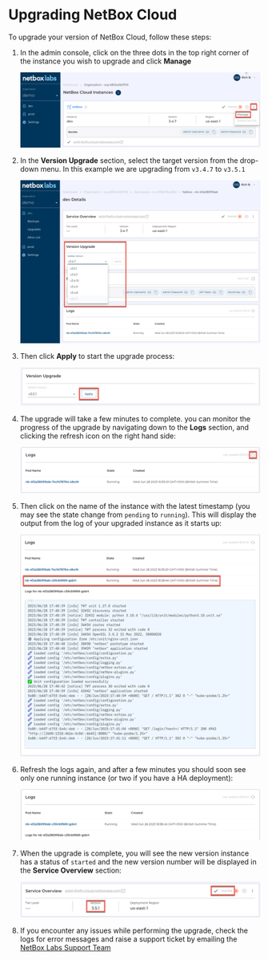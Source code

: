 # Upgrading NetBox Cloud

To upgrade your version of NetBox Cloud, follow these steps:

1. In the admin console, click on the three dots in the top right corner of the instance you wish to upgrade and click **Manage**

    ![manage instance](..//images/console/manage_instance.png)

2. In the **Version Upgrade** section, select the target version from the drop-down menu. In this example we are upgrading from `v3.4.7` to `v3.5.1`

    ![select target version](../images/console/version_upgrade.png)

3. Then click **Apply** to start the upgrade process: 

    ![apply upgrade](../images/console/apply_version_upgrade.png)

4. The upgrade will take a few minutes to complete. you can monitor the progress of the upgrade by navigating down to the **Logs** section, and clicking the refresh icon on the right hand side:

    ![refresh logs](../images/console/refesh_logs.png)

5. Then click on the name of the instance with the latest timestamp (you may see the state change from `pending` to `running`). This will display the output from the log of your upgraded instance as it starts up:

    ![view log file](../images/console/view_logs.png)

5. Refresh the logs again, and after a few minutes you should soon see only one running instance (or two if you have a HA deployment):

    ![refresh logs](../images/console/view_logs_2.png)

6. When the upgrade is complete, you will see the new version instance has a status of `started` and the new version number will be displayed in the **Service Overview** section: 

    ![complete upgrade](../images/console/complete_upgrade.png)

7. If you encounter any issues while performing the upgrade, check the logs for error messages and raise a support ticket by emailing the [NetBox Labs Support Team](mailto:support@netboxlabs.com)
